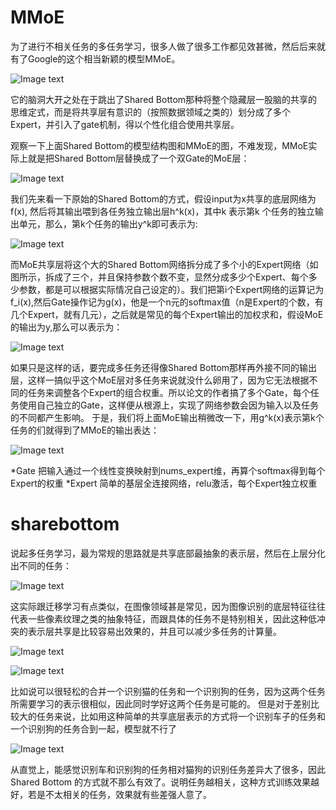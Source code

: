 # MMoE

为了进行不相关任务的多任务学习，很多人做了很多工作都见效甚微，然后后来就有了Google的这个相当新颖的模型MMoE。

 ![Image text](https://upload-images.jianshu.io/upload_images/3866322-89f028aed28ebba0.png?imageMogr2/auto-orient/strip|imageView2/2/w/1177/format/webp)

它的脑洞大开之处在于跳出了Shared Bottom那种将整个隐藏层一股脑的共享的思维定式，而是将共享层有意识的（按照数据领域之类的）划分成了多个Expert，并引入了gate机制，得以个性化组合使用共享层。

观察一下上面Shared Bottom的模型结构图和MMoE的图，不难发现，MMoE实际上就是把Shared Bottom层替换成了一个双Gate的MoE层：

 ![Image text](https://upload-images.jianshu.io/upload_images/3866322-62300d0cb1a621bb.png?imageMogr2/auto-orient/strip|imageView2/2/w/1200/format/webp)

我们先来看一下原始的Shared Bottom的方式，假设input为x共享的底层网络为f(x), 然后将其输出喂到各任务独立输出层h^k(x)，其中k 表示第k 个任务的独立输出单元，那么，第k个任务的输出y^k即可表示为:

 ![Image text](https://math.jianshu.com/math?formula=y%5Ek%20%3D%20h%5Ek(f(x)))

而MoE共享层将这个大的Shared Bottom网络拆分成了多个小的Expert网络（如图所示，拆成了三个，并且保持参数个数不变，显然分成多少个Expert、每个多少参数，都是可以根据实际情况自己设定的）。我们把第i个Expert网络的运算记为f_i(x),然后Gate操作记为g(x)，他是一个n元的softmax值（n是Expert的个数，有几个Expert，就有几元），之后就是常见的每个Expert输出的加权求和，假设MoE的输出为y,那么可以表示为：

 ![Image text](https://math.jianshu.com/math?formula=y%20%3D%20%5Csum_%7Bi%3D1%7D%5En%20g(x)_if_i(x))

如果只是这样的话，要完成多任务还得像Shared Bottom那样再外接不同的输出层，这样一搞似乎这个MoE层对多任务来说就没什么卵用了，因为它无法根据不同的任务来调整各个Expert的组合权重。所以论文的作者搞了多个Gate，每个任务使用自己独立的Gate，这样便从根源上，实现了网络参数会因为输入以及任务的不同都产生影响。
于是，我们将上面MoE输出稍微改一下，用g^k(x)表示第k个任务的们就得到了MMoE的输出表达：

 ![Image text](https://math.jianshu.com/math?formula=y%5Ek%20%3D%20%5Csum_%7Bi%3D1%7D%5Eng%5Ek(x)_if_i(x))

*Gate
把输入通过一个线性变换映射到nums_expert维，再算个softmax得到每个Expert的权重
*Expert
简单的基层全连接网络，relu激活，每个Expert独立权重

# sharebottom

说起多任务学习，最为常规的思路就是共享底部最抽象的表示层，然后在上层分化出不同的任务：

 ![Image text](https://upload-images.jianshu.io/upload_images/3866322-f1184b0e532c4474.png?imageMogr2/auto-orient/strip|imageView2/2/w/706/format/webp)

这实际跟迁移学习有点类似，在图像领域甚是常见，因为图像识别的底层特征往往代表一些像素纹理之类的抽象特征，而跟具体的任务不是特别相关，因此这种低冲突的表示层共享是比较容易出效果的，并且可以减少多任务的计算量。

 ![Image text](https://upload-images.jianshu.io/upload_images/3866322-ed02d72414f7c27d.png?imageMogr2/auto-orient/strip|imageView2/2/w/1200/format/webp)

 ![Image text](https://upload-images.jianshu.io/upload_images/3866322-a31aca25421bed27.png?imageMogr2/auto-orient/strip|imageView2/2/w/1200/format/webp)

比如说可以很轻松的合并一个识别猫的任务和一个识别狗的任务，因为这两个任务所需要学习的表示很相似，因此同时学好这两个任务是可能的。 但是对于差别比较大的任务来说，比如用这种简单的共享底层表示的方式将一个识别车子的任务和一个识别狗的任务合到一起，模型就不行了

 ![Image text](https://upload-images.jianshu.io/upload_images/3866322-d0415a298fc87ffb.png?imageMogr2/auto-orient/strip|imageView2/2/w/1200/format/webp)
 
 从直觉上，能感觉识别车和识别狗的任务相对猫狗的识别任务差异大了很多，因此Shared Bottom 的方式就不那么有效了。说明任务越相关，这种方式训练效果越好，若是不太相关的任务，效果就有些差强人意了。